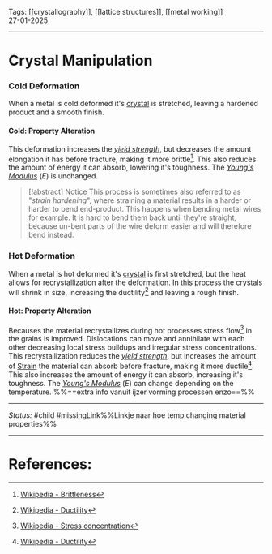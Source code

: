 Tags: [[crystallography]], [[lattice structures]], [[metal working]] <br>27-01-2025

---
# Crystal Manipulation
### Cold Deformation
When a metal is cold deformed it's [crystal](Crystals.md) is stretched, leaving a hardened product and a smooth finish. 
#### Cold: Property Alteration
This deformation increases the _[yield strength](Yield%20Strength.md)_, but decreases the amount elongation it has before fracture, making it more brittle[^brittle]. This also reduces the amount of energy it can absorb, lowering it's toughness. The _[Young's Modulus](Young's%20Modulus.md)_ ($E$) is unchanged.
> [!abstract] Notice
> This process is sometimes also referred to as "_strain hardening_", where straining a material results in a harder or harder to bend end-product. This happens when bending metal wires for example. It is hard to bend them back until they're straight, because un-bent parts of the wire deform easier and will therefore bend instead.

### Hot Deformation
When a metal is hot deformed it's [crystal](Crystals.md) is first stretched, but the heat allows for recrystallization after the deformation. In this process the crystals will shrink in size, increasing the ductility[^duck] and leaving a rough finish. 
#### Hot: Property Alteration
Becauses the material recrystallizes during hot processes stress flow[^flow] in the grains is improved. Dislocations can move and annihilate with each other decreasing local stress buildups and irregular stress concentrations. This recrystallization reduces the _[yield strength](Yield%20Strength.md)_, but increases the amount of [Strain](Strain.md) the material can absorb before fracture, making it more ductile[^duck]. This also increases the amount of energy it can absorb, increasing it's toughness. The _[Young's Modulus](Young's%20Modulus.md)_ ($E$) can change depending on the temperature. %%==extra info vanuit ijzer vorming processen enzo==%%




---
_Status:_ #child #missingLink%%Linkje naar hoe temp changing material properties%%

---
# References:
[^brittle]: [Wikipedia - Brittleness](https://en.wikipedia.org/wiki/Brittleness)
[^duck]: [Wikipedia - Ductility](https://en.wikipedia.org/wiki/Ductility)
[^flow]: [Wikipedia - Stress concentration](https://en.wikipedia.org/wiki/Stress_concentration)

